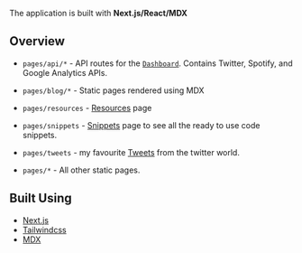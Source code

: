 
The application is built with **Next.js/React/MDX**

## Overview

- `pages/api/*` - API routes for the [`Dashboard`](https://manuarora.in/dashboard). Contains Twitter, Spotify, and Google Analytics APIs.

- `pages/blog/*` - Static pages rendered using MDX

- `pages/resources` - [Resources](https://manuarora.in/resources) page

- `pages/snippets` - [Snippets](https://manuarora.in/snippets) page to see all the ready to use code snippets.

- `pages/tweets` - my favourite [Tweets](https://manuarora.in/tweets) from the twitter world.

- `pages/*` - All other static pages.

## Built Using

- [Next.js](https://nextjs.org)
- [Tailwindcss](https://tailwindcss.com)
- [MDX](https://github.com/mdx-js/mdx)
